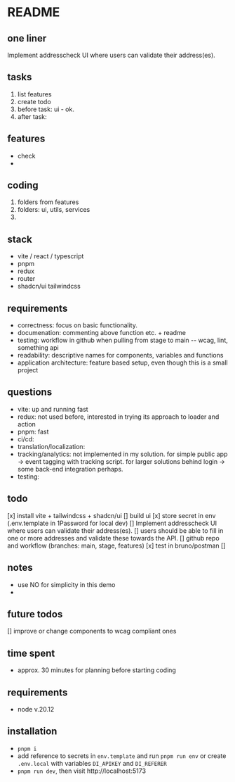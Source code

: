 # README

## one liner
Implement addresscheck UI where users can validate their address(es).


## tasks

1. list features
2. create todo
3. before task: ui - ok.
4. after task: 


## features
- check
- 

## coding
1. folders from features
2. folders: ui, utils, services
3. 


## stack
- vite / react / typescript
- pnpm
- redux
- router
- shadcn/ui tailwindcss


## requirements
- correctness: focus on basic functionality.
- documenation: commenting above function etc. + readme
- testing: workflow in github when pulling from stage to main -- wcag, lint, something api
- readability: descriptive names for components, variables and functions 
- application architecture: feature based setup, even though this is a small project


## questions
- vite: up and running fast
- redux: not used before, interested in trying its approach to loader and action
- pnpm: fast
- ci/cd: 
- translation/localization: 
- tracking/analytics: not implemented in my solution. for simple public app -> event tagging with tracking script. for larger solutions behind login -> some back-end integration perhaps.
- testing: 


## todo
[x] install vite + tailwindcss + shadcn/ui
[] build ui
[x] store secret in env (.env.template in 1Password for local dev)
[] Implement addresscheck UI where users can validate their address(es).
[] users should be able to fill in one or more addresses and validate these towards the API.
[] github repo and workflow (branches: main, stage, features)
[x] test in bruno/postman
[] 

## notes
- use NO for simplicity in this demo
- 


## future todos
[] improve or change components to wcag compliant ones


## time spent
- approx. 30 minutes for planning before starting coding


## requirements
-  node v.20.12

## installation
- `pnpm i`
- add reference to secrets in `env.template` and run `pnpm run env` or create `.env.local` with variables `DI_APIKEY` and `DI_REFERER` 
- `pnpm run dev`, then visit http://localhost:5173